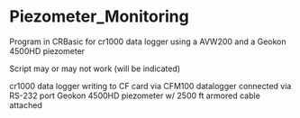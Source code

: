 # Piezometer_Monitoring
Program in CRBasic for cr1000 data logger using a AVW200 and a Geokon 4500HD piezometer

Script may or may not work (will be indicated)

cr1000 data logger writing to CF card via CFM100
datalogger connected via RS-232 port
Geokon 4500HD piezometer w/ 2500 ft armored cable attached

